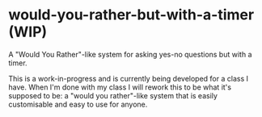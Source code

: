 # would-you-rather-but-with-a-timer (WIP)
A "Would You Rather"-like system for asking yes-no questions but with a timer.

This is a work-in-progress and is currently being developed for a class I have. When I'm done with my class I will rework this to be what it's supposed to be: a "would you rather"-like system that is easily customisable and easy to use for anyone.
